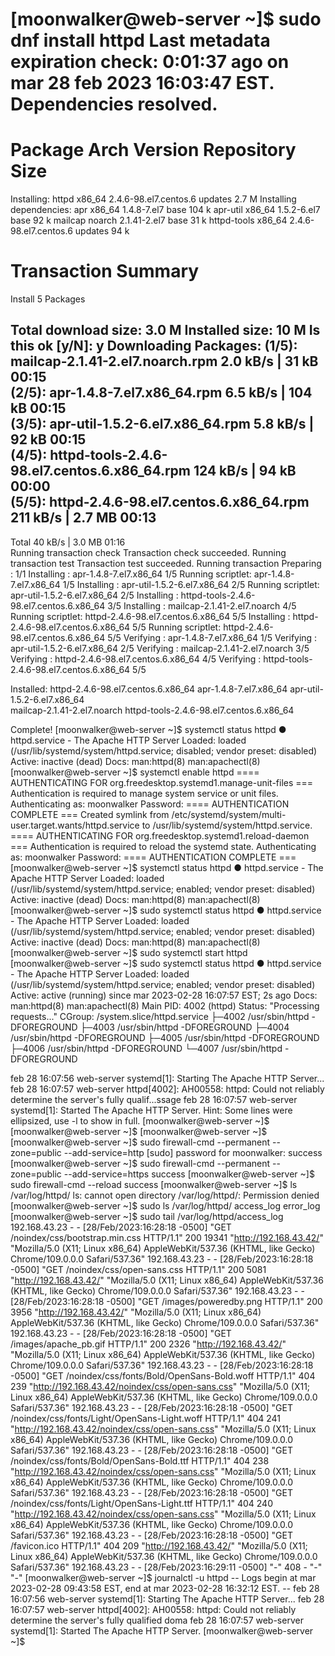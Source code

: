 [moonwalker@web-server ~]$ sudo dnf install httpd
Last metadata expiration check: 0:01:37 ago on mar 28 feb 2023 16:03:47 EST.
Dependencies resolved.
======================================================================================================================
 Package                    Arch                  Version                                Repository              Size
======================================================================================================================
Installing:
 httpd                      x86_64                2.4.6-98.el7.centos.6                  updates                2.7 M
Installing dependencies:
 apr                        x86_64                1.4.8-7.el7                            base                   104 k
 apr-util                   x86_64                1.5.2-6.el7                            base                    92 k
 mailcap                    noarch                2.1.41-2.el7                           base                    31 k
 httpd-tools                x86_64                2.4.6-98.el7.centos.6                  updates                 94 k

Transaction Summary
======================================================================================================================
Install  5 Packages

Total download size: 3.0 M
Installed size: 10 M
Is this ok [y/N]: y
Downloading Packages:
(1/5): mailcap-2.1.41-2.el7.noarch.rpm                                                2.0 kB/s |  31 kB     00:15    
(2/5): apr-1.4.8-7.el7.x86_64.rpm                                                     6.5 kB/s | 104 kB     00:15    
(3/5): apr-util-1.5.2-6.el7.x86_64.rpm                                                5.8 kB/s |  92 kB     00:15    
(4/5): httpd-tools-2.4.6-98.el7.centos.6.x86_64.rpm                                   124 kB/s |  94 kB     00:00    
(5/5): httpd-2.4.6-98.el7.centos.6.x86_64.rpm                                         211 kB/s | 2.7 MB     00:13    
----------------------------------------------------------------------------------------------------------------------
Total                                                                                  40 kB/s | 3.0 MB     01:16     
Running transaction check
Transaction check succeeded.
Running transaction test
Transaction test succeeded.
Running transaction
  Preparing        :                                                                                              1/1 
  Installing       : apr-1.4.8-7.el7.x86_64                                                                       1/5 
  Running scriptlet: apr-1.4.8-7.el7.x86_64                                                                       1/5 
  Installing       : apr-util-1.5.2-6.el7.x86_64                                                                  2/5 
  Running scriptlet: apr-util-1.5.2-6.el7.x86_64                                                                  2/5 
  Installing       : httpd-tools-2.4.6-98.el7.centos.6.x86_64                                                     3/5 
  Installing       : mailcap-2.1.41-2.el7.noarch                                                                  4/5 
  Running scriptlet: httpd-2.4.6-98.el7.centos.6.x86_64                                                           5/5 
  Installing       : httpd-2.4.6-98.el7.centos.6.x86_64                                                           5/5 
  Running scriptlet: httpd-2.4.6-98.el7.centos.6.x86_64                                                           5/5 
  Verifying        : apr-1.4.8-7.el7.x86_64                                                                       1/5 
  Verifying        : apr-util-1.5.2-6.el7.x86_64                                                                  2/5 
  Verifying        : mailcap-2.1.41-2.el7.noarch                                                                  3/5 
  Verifying        : httpd-2.4.6-98.el7.centos.6.x86_64                                                           4/5 
  Verifying        : httpd-tools-2.4.6-98.el7.centos.6.x86_64                                                     5/5 

Installed:
  httpd-2.4.6-98.el7.centos.6.x86_64     apr-1.4.8-7.el7.x86_64                       apr-util-1.5.2-6.el7.x86_64    
  mailcap-2.1.41-2.el7.noarch            httpd-tools-2.4.6-98.el7.centos.6.x86_64    

Complete!
[moonwalker@web-server ~]$ systemctl status httpd
● httpd.service - The Apache HTTP Server
   Loaded: loaded (/usr/lib/systemd/system/httpd.service; disabled; vendor preset: disabled)
   Active: inactive (dead)
     Docs: man:httpd(8)
           man:apachectl(8)
[moonwalker@web-server ~]$ systemctl enable httpd
==== AUTHENTICATING FOR org.freedesktop.systemd1.manage-unit-files ===
Authentication is required to manage system service or unit files.
Authenticating as: moonwalker
Password: 
==== AUTHENTICATION COMPLETE ===
Created symlink from /etc/systemd/system/multi-user.target.wants/httpd.service to /usr/lib/systemd/system/httpd.service.
==== AUTHENTICATING FOR org.freedesktop.systemd1.reload-daemon ===
Authentication is required to reload the systemd state.
Authenticating as: moonwalker
Password: 
==== AUTHENTICATION COMPLETE ===
[moonwalker@web-server ~]$ systemctl status httpd
● httpd.service - The Apache HTTP Server
   Loaded: loaded (/usr/lib/systemd/system/httpd.service; enabled; vendor preset: disabled)
   Active: inactive (dead)
     Docs: man:httpd(8)
           man:apachectl(8)
[moonwalker@web-server ~]$ sudo systemctl status httpd
● httpd.service - The Apache HTTP Server
   Loaded: loaded (/usr/lib/systemd/system/httpd.service; enabled; vendor preset: disabled)
   Active: inactive (dead)
     Docs: man:httpd(8)
           man:apachectl(8)
[moonwalker@web-server ~]$ sudo systemctl start httpd
[moonwalker@web-server ~]$ sudo systemctl status httpd
● httpd.service - The Apache HTTP Server
   Loaded: loaded (/usr/lib/systemd/system/httpd.service; enabled; vendor preset: disabled)
   Active: active (running) since mar 2023-02-28 16:07:57 EST; 2s ago
     Docs: man:httpd(8)
           man:apachectl(8)
 Main PID: 4002 (httpd)
   Status: "Processing requests..."
   CGroup: /system.slice/httpd.service
           ├─4002 /usr/sbin/httpd -DFOREGROUND
           ├─4003 /usr/sbin/httpd -DFOREGROUND
           ├─4004 /usr/sbin/httpd -DFOREGROUND
           ├─4005 /usr/sbin/httpd -DFOREGROUND
           ├─4006 /usr/sbin/httpd -DFOREGROUND
           └─4007 /usr/sbin/httpd -DFOREGROUND

feb 28 16:07:56 web-server systemd[1]: Starting The Apache HTTP Server...
feb 28 16:07:57 web-server httpd[4002]: AH00558: httpd: Could not reliably determine the server's fully qualif...ssage
feb 28 16:07:57 web-server systemd[1]: Started The Apache HTTP Server.
Hint: Some lines were ellipsized, use -l to show in full.
[moonwalker@web-server ~]$ 
[moonwalker@web-server ~]$ 
[moonwalker@web-server ~]$ 
[moonwalker@web-server ~]$ sudo firewall-cmd --permanent --zone=public --add-service=http
[sudo] password for moonwalker: 
success
[moonwalker@web-server ~]$ sudo firewall-cmd --permanent --zone=public --add-service=https
success
[moonwalker@web-server ~]$ sudo firewall-cmd --reload
success
[moonwalker@web-server ~]$ ls /var/log/httpd/
ls: cannot open directory /var/log/httpd/: Permission denied
[moonwalker@web-server ~]$ sudo ls /var/log/httpd/
access_log  error_log
[moonwalker@web-server ~]$ sudo tail /var/log/httpd/access_log
192.168.43.23 - - [28/Feb/2023:16:28:18 -0500] "GET /noindex/css/bootstrap.min.css HTTP/1.1" 200 19341 "http://192.168.43.42/" "Mozilla/5.0 (X11; Linux x86_64) AppleWebKit/537.36 (KHTML, like Gecko) Chrome/109.0.0.0 Safari/537.36"
192.168.43.23 - - [28/Feb/2023:16:28:18 -0500] "GET /noindex/css/open-sans.css HTTP/1.1" 200 5081 "http://192.168.43.42/" "Mozilla/5.0 (X11; Linux x86_64) AppleWebKit/537.36 (KHTML, like Gecko) Chrome/109.0.0.0 Safari/537.36"
192.168.43.23 - - [28/Feb/2023:16:28:18 -0500] "GET /images/poweredby.png HTTP/1.1" 200 3956 "http://192.168.43.42/" "Mozilla/5.0 (X11; Linux x86_64) AppleWebKit/537.36 (KHTML, like Gecko) Chrome/109.0.0.0 Safari/537.36"
192.168.43.23 - - [28/Feb/2023:16:28:18 -0500] "GET /images/apache_pb.gif HTTP/1.1" 200 2326 "http://192.168.43.42/" "Mozilla/5.0 (X11; Linux x86_64) AppleWebKit/537.36 (KHTML, like Gecko) Chrome/109.0.0.0 Safari/537.36"
192.168.43.23 - - [28/Feb/2023:16:28:18 -0500] "GET /noindex/css/fonts/Bold/OpenSans-Bold.woff HTTP/1.1" 404 239 "http://192.168.43.42/noindex/css/open-sans.css" "Mozilla/5.0 (X11; Linux x86_64) AppleWebKit/537.36 (KHTML, like Gecko) Chrome/109.0.0.0 Safari/537.36"
192.168.43.23 - - [28/Feb/2023:16:28:18 -0500] "GET /noindex/css/fonts/Light/OpenSans-Light.woff HTTP/1.1" 404 241 "http://192.168.43.42/noindex/css/open-sans.css" "Mozilla/5.0 (X11; Linux x86_64) AppleWebKit/537.36 (KHTML, like Gecko) Chrome/109.0.0.0 Safari/537.36"
192.168.43.23 - - [28/Feb/2023:16:28:18 -0500] "GET /noindex/css/fonts/Bold/OpenSans-Bold.ttf HTTP/1.1" 404 238 "http://192.168.43.42/noindex/css/open-sans.css" "Mozilla/5.0 (X11; Linux x86_64) AppleWebKit/537.36 (KHTML, like Gecko) Chrome/109.0.0.0 Safari/537.36"
192.168.43.23 - - [28/Feb/2023:16:28:18 -0500] "GET /noindex/css/fonts/Light/OpenSans-Light.ttf HTTP/1.1" 404 240 "http://192.168.43.42/noindex/css/open-sans.css" "Mozilla/5.0 (X11; Linux x86_64) AppleWebKit/537.36 (KHTML, like Gecko) Chrome/109.0.0.0 Safari/537.36"
192.168.43.23 - - [28/Feb/2023:16:28:18 -0500] "GET /favicon.ico HTTP/1.1" 404 209 "http://192.168.43.42/" "Mozilla/5.0 (X11; Linux x86_64) AppleWebKit/537.36 (KHTML, like Gecko) Chrome/109.0.0.0 Safari/537.36"
192.168.43.23 - - [28/Feb/2023:16:29:11 -0500] "-" 408 - "-" "-"
[moonwalker@web-server ~]$ journalctl -u httpd
-- Logs begin at mar 2023-02-28 09:43:58 EST, end at mar 2023-02-28 16:32:12 EST. --
feb 28 16:07:56 web-server systemd[1]: Starting The Apache HTTP Server...
feb 28 16:07:57 web-server httpd[4002]: AH00558: httpd: Could not reliably determine the server's fully qualified doma
feb 28 16:07:57 web-server systemd[1]: Started The Apache HTTP Server.
[moonwalker@web-server ~]$ 

